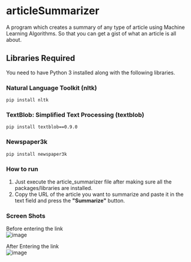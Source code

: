 # articleSummarizer
A program which creates a summary of any type of article using Machine Learning Algorithms. So that you can get a gist of what an article is all about. 

## Libraries Required
You need to have Python 3 installed along with the following libraries.
### Natural Language Toolkit (nltk)
```
pip install nltk
```
### TextBlob: Simplified Text Processing (textblob)
```
pip install textblob==0.9.0
```
### Newspaper3k
```
pip install newspaper3k
```
### How to run 
1. Just execute the article_summarizer file after making sure all the packages/libraries are installed.
2. Copy the URL of the article you want to summarize and paste it in the text field and press the **"Summarize"** button.


### Screen Shots
Before entering the link <br/>
![image](https://github.com/DevTushit17/articleSummarizer/assets/85063651/97d1952b-2f04-4123-8a56-8156ee84c7e6)

After Entering the link <br/>
![image](https://github.com/DevTushit17/articleSummarizer/assets/85063651/5a66e3be-c385-49f2-9495-a7cd2d7d8ea4)

